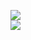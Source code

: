 [![](https://img.shields.io/badge/Made%20With-Github%20Spray-lightgrey.svg?style=for-the-badge&logo=github)](https://github.com/Annihil/github-spray#4384)  
[![](https://i.imgur.com/2DrTn0Z.gif)](https://github.com/Annihil/github-spray)